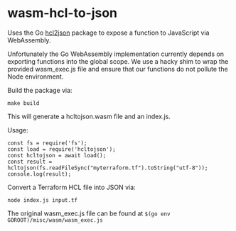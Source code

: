 # wasm-hcl-to-json

Uses the Go [hcl2json](https://github.com/tmccombs/hcl2json/convert) package to expose a function to JavaScript via WebAssembly.

Unfortunately the Go WebAssembly implementation currently depends on exporting functions into the global scope. We use a hacky shim to wrap the provided wasm_exec.js file and ensure that our functions do not pollute the Node environment.

Build the package via:

    make build

This will generate a hcltojson.wasm file and an index.js.

Usage:

    const fs = require('fs');
    const load = require('hcltojson');
    const hcltojson = await load();
    const result = hcltojson(fs.readFileSync("myterraform.tf").toString("utf-8"));
    console.log(result);

Convert a Terraform HCL file into JSON via:

    node index.js input.tf

The original wasm_exec.js file can be found at `$(go env GOROOT)/misc/wasm/wasm_exec.js`
